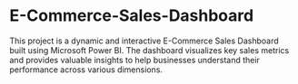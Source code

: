 # E-Commerce-Sales-Dashboard
This project is a dynamic and interactive E-Commerce Sales Dashboard built using Microsoft Power BI. The dashboard visualizes key sales metrics and provides valuable insights to help businesses understand their performance across various dimensions.

